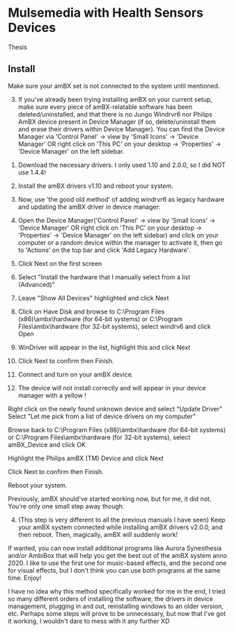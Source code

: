 # Mulsemedia with Health Sensors Devices

Thesis

## Install

Make sure your amBX set is not connected to the system until mentioned.

3) If you've already been trying installing amBX on your current setup, make sure every piece of amBX-relatable software has been deleted/uninstalled, and that there is no Jungo Windrvr6 nor Philips AmBX device present in Device Manager (if so, delete/uninstall them and erase their drivers within Device Manager). You can find the Device Manager via 'Control Panel' -> view by 'Small Icons' -> 'Device Manager' OR right click on 'This PC' on your desktop -> 'Properties' -> 'Device Manager' on the left sidebar.

1. Download the necessary drivers. I only used 1.10 and 2.0.0, so I did NOT use 1.4.4!

2. Install the amBX drivers v1.10 and reboot your system.

3. Now, use 'the good old method' of adding windrvr6 as legacy hardware and updating the amBX driver in device manager:

4. Open the Device Manager('Control Panel' -> view by 'Small Icons' -> 'Device Manager' OR right click on 'This PC' on your desktop -> 'Properties' -> 'Device Manager' on the left sidebar) and click on your computer or a random device within the manager to activate it, then go to 'Actions' on the top bar and click 'Add Legacy Hardware'.

5. Click Next on the first screen

6. Select "Install the hardware that I manually select from a list (Advanced)"

7. Leave "Show All Devices" highlighted and click Next

8. Click on Have Disk and browse to C:\Program Files (x86)\ambx\hardware (for 64-bit systems) or C:\Program Files\ambx\hardware (for 32-bit systems), select windrv6 and click Open

9. WinDriver will appear in the list, highlight this and click Next

10. Click Next to confirm then Finish.

11. Connect and turn on your amBX device.

12. The device will not install correctly and will appear in your device manager with a yellow !

Right click on the newly found unknown device and select "Update Driver" Select "Let me pick from a list of device drivers on my computer"

Browse back to C:\Program Files (x86)\ambx\hardware (for 64-bit systems) or C:\Program Files\ambx\hardware (for 32-bit systems), select amBX_Device and click OK

Highlight the Philips amBX (TM) Device and click Next

Click Next to confirm then Finish.

Reboot your system.

Previously, amBX should've started working now, but for me, it did not. You're only one small step away though.

4. (This step is very different to all the previous manuals I have seen) Keep your amBX system connected while installing amBX drivers v2.0.0, and then reboot. Then, magically, amBX will suddenly work!

If wanted, you can now install additional programs like Aurora Synesthesia and/or AmbiBox that will help you get the best out of the amBX system anno 2020. I like to use the first one for music-based effects, and the second one for visual effects, but I don't think you can use both programs at the same time. Enjoy!

I have no idea why this method specifically worked for me in the end, I tried so many different orders of installing the software, the drivers in device management, plugging in and out, reinstalling windows to an older version, etc. Perhaps some steps will prove to be unnecessary, but now that I've got it working, I wouldn't dare to mess with it any further XD

